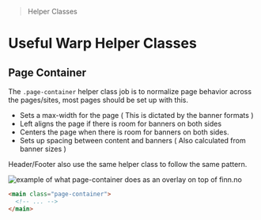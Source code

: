 > Helper Classes

# Useful Warp Helper Classes

## Page Container

The `.page-container` helper class job is to normalize page behavior across the pages/sites, most pages should be set up with this.

- Sets a max-width for the page ( This is dictated by the banner formats )
- Left aligns the page if there is room for banners on both sides
- Centers the page when there is room for banners on both sides.
- Sets up spacing between content and banners ( Also calculated from banner sizes )

Header/Footer also use the same helper class to follow the same pattern.

<example-container>
  <div class="flex justify-center">
    <img src="/images/foundations/page-container.png" class="object-cover" alt="example of what page-container does as an overlay on top of finn.no" />
  </div>
</example-container>

```html
<main class="page-container">
  <!-- ... -->
</main>
```